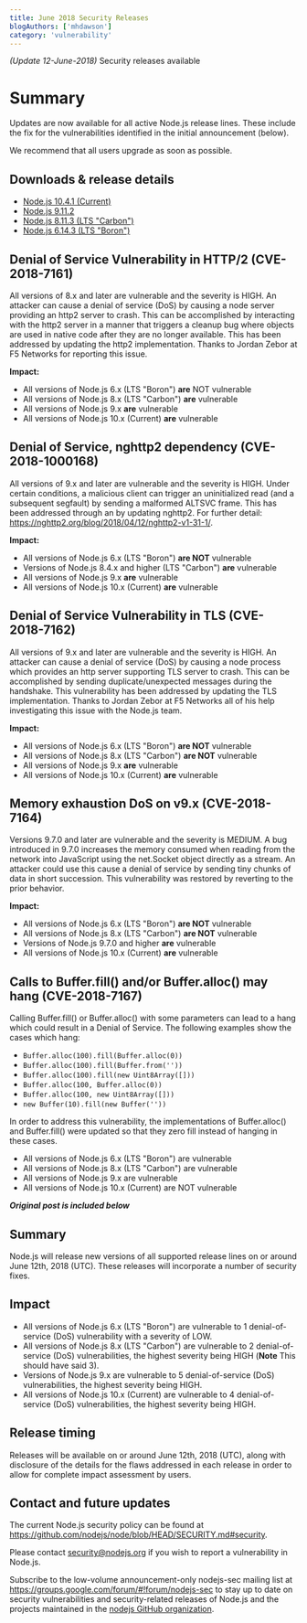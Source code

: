 ```yaml
---
title: June 2018 Security Releases
blogAuthors: ['mhdawson']
category: 'vulnerability'
---
```


_(Update 12-June-2018)_ Security releases available

# Summary

Updates are now available for all active Node.js release lines. These include the fix for the vulnerabilities identified in the initial announcement (below).

We recommend that all users upgrade as soon as possible.

## Downloads & release details

* [Node.js 10.4.1 (Current)](https://nodejs.org/en/blog/release/v10.4.1)
* [Node.js 9.11.2](https://nodejs.org/en/blog/release/v9.11.2)
* [Node.js 8.11.3 (LTS "Carbon")](https://nodejs.org/en/blog/release/v8.11.3)
* [Node.js 6.14.3 (LTS "Boron")](https://nodejs.org/en/blog/release/v6.14.3)

## Denial of Service Vulnerability in HTTP/2 (CVE-2018-7161)

All versions of 8.x and later are vulnerable and the severity is HIGH. An attacker can cause a denial of service (DoS) by causing a node server providing an http2 server to crash. This can be accomplished by interacting with the http2 server in a manner that triggers a cleanup bug where objects are used in native code after they are no longer available. This has been addressed by updating the http2 implementation. Thanks to Jordan Zebor at F5 Networks for reporting this issue.

**Impact:**

* All versions of Node.js 6.x (LTS "Boron") **are** NOT vulnerable
* All versions of Node.js 8.x (LTS "Carbon") **are** vulnerable
* All versions of Node.js 9.x **are** vulnerable
* All versions of Node.js 10.x (Current) **are** vulnerable

## Denial of Service, nghttp2 dependency (CVE-2018-1000168)

All versions of 9.x and later are vulnerable and the severity is HIGH. Under certain conditions, a malicious client can trigger an uninitialized read (and a subsequent segfault) by sending a malformed ALTSVC frame. This has been addressed through an by updating nghttp2. For further detail: https://nghttp2.org/blog/2018/04/12/nghttp2-v1-31-1/.

**Impact:**

* All versions of Node.js 6.x (LTS "Boron") **are NOT** vulnerable
* Versions of Node.js 8.4.x and higher (LTS "Carbon") **are** vulnerable
* All versions of Node.js 9.x **are** vulnerable
* All versions of Node.js 10.x (Current) **are** vulnerable

## Denial of Service Vulnerability in TLS (CVE-2018-7162)

All versions of 9.x and later are vulnerable and the severity is HIGH. An attacker can cause a denial of service (DoS) by causing a node process which provides an http server supporting TLS server to crash. This can be accomplished by sending duplicate/unexpected messages during the handshake. This vulnerability has been addressed by updating the TLS implementation. Thanks to Jordan Zebor at F5 Networks all of his help investigating this issue with the Node.js team.

**Impact:**

* All versions of Node.js 6.x (LTS "Boron") **are NOT** vulnerable
* All versions of Node.js 8.x (LTS "Carbon") **are NOT** vulnerable
* All versions of Node.js 9.x **are** vulnerable
* All versions of Node.js 10.x (Current) **are** vulnerable

## Memory exhaustion DoS on v9.x (CVE-2018-7164)

Versions 9.7.0 and later are vulnerable and the severity is MEDIUM. A bug introduced in 9.7.0 increases the memory consumed when reading from the network into JavaScript using the net.Socket object directly as a stream. An attacker could use this cause a denial of service by sending tiny chunks of data in short succession. This vulnerability was restored by reverting to the prior behavior.

**Impact:**

* All versions of Node.js 6.x (LTS "Boron") **are NOT** vulnerable
* All versions of Node.js 8.x (LTS "Carbon") **are NOT** vulnerable
* Versions of Node.js 9.7.0 and higher **are** vulnerable
* All versions of Node.js 10.x (Current) **are** vulnerable

## Calls to Buffer.fill() and/or Buffer.alloc() may hang (CVE-2018-7167)

Calling Buffer.fill() or Buffer.alloc() with some parameters can lead to a hang which could result in a Denial of Service. The following examples show the cases which hang:

* `Buffer.alloc(100).fill(Buffer.alloc(0))`
* `Buffer.alloc(100).fill(Buffer.from(''))`
* `Buffer.alloc(100).fill(new Uint8Array([]))`
* `Buffer.alloc(100, Buffer.alloc(0))`
* `Buffer.alloc(100, new Uint8Array([]))`
* `new Buffer(10).fill(new Buffer(''))`

In order to address this vulnerability, the implementations of Buffer.alloc() and Buffer.fill() were updated so that they zero fill instead of hanging in these cases.

* All versions of Node.js 6.x (LTS "Boron") are vulnerable
* All versions of Node.js 8.x (LTS "Carbon") are vulnerable
* All versions of Node.js 9.x are vulnerable
* All versions of Node.js 10.x (Current) are NOT vulnerable

***Original post is included below***

## Summary

Node.js will release new versions of all supported release lines on or around June 12th, 2018 (UTC). These releases will incorporate a number of security fixes.

## Impact

* All versions of Node.js 6.x (LTS "Boron") are vulnerable to 1 denial-of-service (DoS) vulnerability with a severity of LOW.
* All versions of Node.js 8.x (LTS "Carbon") are vulnerable to 2 denial-of-service (DoS) vulnerabilities, the highest severity being HIGH (**Note** This should have said 3).
* Versions of Node.js 9.x are vulnerable to 5 denial-of-service (DoS) vulnerabilities, the highest severity being HIGH.
* All versions of Node.js 10.x (Current) are vulnerable to 4 denial-of-service (DoS) vulnerabilities, the highest severity being HIGH.

## Release timing

Releases will be available on or around June 12th, 2018 (UTC), along with disclosure of the details for the flaws addressed in each release in order to allow for complete impact assessment by users.

## Contact and future updates

The current Node.js security policy can be found at https://github.com/nodejs/node/blob/HEAD/SECURITY.md#security.

Please contact security@nodejs.org if you wish to report a vulnerability in Node.js.

Subscribe to the low-volume announcement-only nodejs-sec mailing list at https://groups.google.com/forum/#!forum/nodejs-sec to stay up to date on security vulnerabilities and security-related releases of Node.js and the projects maintained in the [nodejs GitHub organization](https://github.com/nodejs/).

